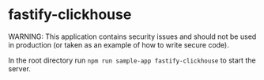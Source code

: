 # fastify-clickhouse

WARNING: This application contains security issues and should not be used in production (or taken as an example of how to write secure code).

In the root directory run `npm run sample-app fastify-clickhouse` to start the server.

